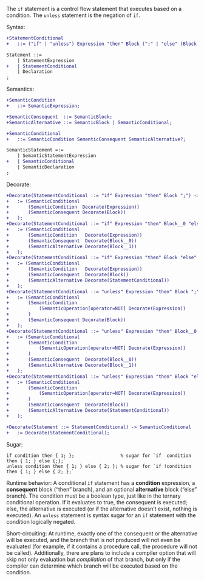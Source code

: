 The `if` statement is a control flow statement that executes based on a condition. The `unless` statement is the negation of `if`.

Syntax:
```diff
+StatementConditional
+	::= ("if" | "unless") Expression "then" Block (";" | "else" (Block ";" | StatementConditional));

Statement ::=
	| StatementExpression
+	| StatementConditional
	| Declaration
;
```
Semantics:
```diff
+SemanticCondition
+	::= SemanticExpression;

+SemanticConsequent  ::= SemanticBlock;
+SemanticAlternative ::= SemanticBlock | SemanticConditional;

+SemanticConditional
+	::= SemanticCondition SemanticConsequent SemanticAlternative?;

SemanticStatement =:=
	| SemanticStatementExpression
+	| SemanticConditional
	| SemanticDeclaration
;
```
Decorate:
```diff
+Decorate(StatementConditional ::= "if" Expression "then" Block ";") -> SemanticConditional
+	:= (SemanticConditional
+		(SemanticCondition  Decorate(Expression))
+		(SemanticConsequent Decorate(Block))
+	);
+Decorate(StatementConditional ::= "if" Expression "then" Block__0 "else" Block__1 ";") -> SemanticConditional
+	:= (SemanticConditional
+		(SemanticCondition   Decorate(Expression))
+		(SemanticConsequent  Decorate(Block__0))
+		(SemanticAlternative Decorate(Block__1))
+	);
+Decorate(StatementConditional ::= "if" Expression "then" Block "else" StatementConditional) -> SemanticConditional
+	:= (SemanticConditional
+		(SemanticCondition   Decorate(Expression))
+		(SemanticConsequent  Decorate(Block))
+		(SemanticAlternative Decorate(StatementConditional))
+	);
+Decorate(StatementConditional ::= "unless" Expression "then" Block ";") -> SemanticConditional
+	:= (SemanticConditional
+		(SemanticCondition
+			(SemanticOperation[operator=NOT] Decorate(Expression))
+		)
+		(SemanticConsequent Decorate(Block))
+	);
+Decorate(StatementConditional ::= "unless" Expression "then" Block__0 "else" Block__1 ";") -> SemanticConditional
+	:= (SemanticConditional
+		(SemanticCondition
+			(SemanticOperation[operator=NOT] Decorate(Expression))
+		)
+		(SemanticConsequent  Decorate(Block__0))
+		(SemanticAlternative Decorate(Block__1))
+	);
+Decorate(StatementConditional ::= "unless" Expression "then" Block "else" StatementConditional) -> SemanticConditional
+	:= (SemanticConditional
+		(SemanticCondition
+			(SemanticOperation[operator=NOT] Decorate(Expression))
+		)
+		(SemanticConsequent  Decorate(Block))
+		(SemanticAlternative Decorate(StatementConditional))
+	);

+Decorate(Statement ::= StatementConditional) -> SemanticConditional
+	:= Decorate(StatementConditional);
```
Sugar:
```cp
if condition then { 1; };                 % sugar for `if  condition then { 1; } else {;};`
unless condition then { 1; } else { 2; }; % sugar for `if !condition then { 1; } else { 2; };`
```

Runtime behavior: A conditional `if` statement has a **condition** expression, a **consequent** block (“then” branch), and an optional **alternative** block (“else” branch). The condition must be a boolean type, just like in the ternary conditional operation. If it evaluates to true, the consequent is executed; else, the alternative is executed (or if the alternative doesn’t exist, nothing is executed). An `unless` statement is syntax sugar for an `if` statement with the condition logically negated.

Short-circuiting: At runtime, exactly one of the consequent or the alternative will be executed, and the branch that is not produced will not even be evaluated (for example, if it contains a procedure call, the procedure will not be called). Additionally, there are plans to include a compiler option that will skip not only evaluation but *compilation* of that branch, but only if the compiler can determine which branch will be executed based on the condition.
